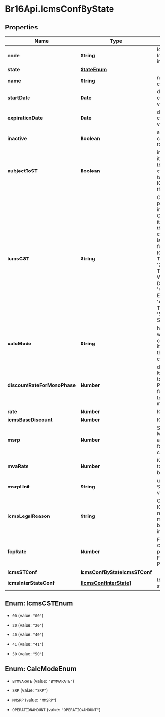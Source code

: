 # Br16Api.IcmsConfByState

## Properties
Name | Type | Description | Notes
------------ | ------------- | ------------- | -------------
**code** | **String** | Identify the IcmsConfState in namespace | 
**state** | [**StateEnum**](StateEnum.md) |  | 
**name** | **String** | name for this configuration | [optional] 
**startDate** | **Date** | date when this configuration values starts | [optional] 
**expirationDate** | **Date** | date when this configuration values expire | [optional] 
**inactive** | **Boolean** | set this configuration to Inactive | [optional] 
**subjectToST** | **Boolean** | inform that the item linked to this configuration is subject to ICMS ST on this state | [optional] 
**icmsCST** | **String** | On sales process inform the CST hat the item linked to this configuration is subject to for the own ICMS - &#39;00&#39; # TAXABLE - &#39;20&#39; # TAXABLE WITH BASE DISCOUNT - &#39;40&#39; # EXEMPT - &#39;41&#39; # NOT TAXABLE - &#39;50&#39; # SUSPENDED  | [optional] 
**calcMode** | **String** | how this ICMS will be calculed for itens linked to this configuration | [optional] 
**discountRateForMonoPhase** | **Number** | discount if the item is subject to monophase PIS/COFINS for transactions inside state | [optional] 
**rate** | **Number** | ICMS rate | [optional] 
**icmsBaseDiscount** | **Number** | ICMS rate | [optional] 
**msrp** | **Number** | SRP or MMSRP amount base for this icms configuration | [optional] 
**mvaRate** | **Number** | ICMS mva rate to define calc base | [optional] 
**msrpUnit** | **String** | unit used to SRP amount value | [optional] 
**icmsLegalReason** | **String** | Code for the ICM legal reason, this message will be placed on invoice. | [optional] 
**fcpRate** | **Number** | Fundo de Combate à pobreza / Fund Against Poverty | [optional] 
**icmsSTConf** | [**IcmsConfByStateIcmsSTConf**](IcmsConfByStateIcmsSTConf.md) |  | [optional] 
**icmsInterStateConf** | [**[IcmsConfInterState]**](IcmsConfInterState.md) | the map key is state code | [optional] 


<a name="IcmsCSTEnum"></a>
## Enum: IcmsCSTEnum


* `00` (value: `"00"`)

* `20` (value: `"20"`)

* `40` (value: `"40"`)

* `41` (value: `"41"`)

* `50` (value: `"50"`)




<a name="CalcModeEnum"></a>
## Enum: CalcModeEnum


* `BYMVARATE` (value: `"BYMVARATE"`)

* `SRP` (value: `"SRP"`)

* `MMSRP` (value: `"MMSRP"`)

* `OPERATIONAMOUNT` (value: `"OPERATIONAMOUNT"`)




